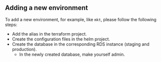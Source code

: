 ## Adding a new environment

To add a new environment, for example, like `mkt`, please follow the following steps:

- Add the alias in the terraform project.
- Create the configuration files in the helm project.
- Create the database in the corresponding RDS instance (staging and production).
  - In the newly created database, make yourself admin.
```sql